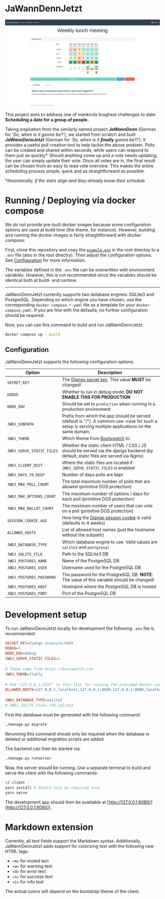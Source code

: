 # JaWannDennJetzt

![SC1](img/sc1.png)

This project aims to address one of mankinds toughest challenges to date: **Scheduling a date for a group of people.**

Taking inspiration from the similarly named project **_JaWannDenn_** (German for _'So, when is it gonna be?'_), we started from scratch and built **_JaWannDennJetzt_** (German for _'So, when is it **finally** gonna be?!'_).
It provides a useful poll creation tool to help tackle the above problem. Polls can be created and shared within seconds, while users can respond to them just as quickly\*. Should anything come up and a vote needs updating, the user can simply update their vote. Once all votes are in, the final result can be chosen from an easy to read vote overview.
This makes the entire scheduling process simple, quick and as straightforward as possible.

\*_theoretically, if the stars align and they already know their schedule_

# Running / Deploying via docker compose

We do not provide pre-built docker images because some configuration options are used at build time (the theme, for instance). However, building and running the docker images is fairly straightforward with docker compose:

First, clone this repository and copy the [`example.env`](/example.env) in the root directoy to a `.env` file (also in the root directry). Then adjust the configuration options. See [Configuration](#configuration) for more information.

The variables defined in the `.env` file can be overwritten with environment variables. However, this is not recommended since the variables should be identical both at build- and runtime.

---

JaWannDennJetzt currently supports two database engines: SQLite3 and PostgreSQL. Depending on which engine you have chosen, use the corresponding `docker-compose.*.yaml` file as a template for your `docker-compose.yaml`. If you are fine with the defaults, no further configuration should be required.

Now, you can use this command to build and run JaWannDennJetzt:

```bash
docker compose up --build
```

## Configuration

JaWannDennJetzt supports the following configuration options:

| Option                    | Description                                                                                                                                           |
|---------------------------|-------------------------------------------------------------------------------------------------------------------------------------------------------|
| `SECRET_KEY`              | The [Django secret key](https://docs.djangoproject.com/en/4.1/ref/settings/#secret-key). This value **MUST** be changed!                              |
| `DEBUG`                   | Whether to run in debug mode. **DO NOT ENABLE THIS FOR PRODUCTION**                                                                                   |
| `NODE_ENV`                | Should be set to `production` when running in a production environment                                                                                |
| `JWDJ_SUBPATH`            | Prefix from which the app should be served (default is "/").  A common use-case for such a setup is serving multiple applications on the same domain. |
| `JWDJ_THEME`              | Which theme from [Bootswatch](https://bootswatch.com) to                                                                                              |
| `JWDJ_SERVE_STATIC_FILES` | Whether the static client HTML / CSS / JS should be served via the django backend (by default, static files are served via Nginx).                    |
| `JWDJ_CLIENT_DIST`        | Where the static files are located if `JWDJ_SERVE_STATIC_FILES` is enabled                                                                            |
| `JWDJ_DAYS_TO_KEEP`       | Number of days polls are kept                                                                                                                         |
| `JWDJ_MAX_POLL_COUNT`     | The total maximum number of polls that are allowed (primitive DOS protection)                                                                         |
| `JWDJ_MAX_OPTIONS_COUNT`  | The maximum number of options / days for each poll (primitive DOS protection)                                                                         |
| `JWDJ_MAX_BALLOT_COUNT`   | The maximum number of users that can vote on a poll (primitive DOS protection)                                                                        |
| `SESSION_COOKIE_AGE`      | How long the [Django session cookie](https://docs.djangoproject.com/en/4.1/ref/settings/#session-cookie-age) is valid (defaults to 4 weeks)           |
| `ALLOWED_HOSTS`           | List of allowed host names (just the hostname without the subpath)                                                                                    |
| `JWDJ_DATABASE_TYPE`      | Which database engine to use. Valid values are `sqlite3` and `postgresql`                                                                             |
| `JWDJ_SQLITE_FILE`        | Path to the SQLite3 DB                                                                                                                                |
| `JWDJ_POSTGRES_NAME`      | Name of the PostgreSQL DB                                                                                                                             |
| `JWDJ_POSTGRES_USER`      | Username used for the PostgreSQL DB                                                                                                                   |
| `JWDJ_POSTGRES_PASSWORD`  | The password for the PostgreSQL DB. **NOTE**: The value of this variable should be changed!                                                           |
| `JWDJ_POSTGRES_HOST`      | Hostname where the PostgreSQL DB is hosted                                                                                                            |
| `JWDJ_POSTGRES_PORT`      | Port of the PostgreSQL DB                                                                                                                             |


# Development setup

To run JaWannDennJetzt locally for development the following `.env` file is recommended:

```ini
SECRET_KEY=django-insecure-XXXX
DEBUG=1
NODE_ENV=debug
JWDJ_SERVE_STATIC_FILES=1

# Theme name from https://bootswatch.com
JWDJ_THEME=flatly

# Add "127.0.0.1:1337" to this list for running the provided docker compose config locally
ALLOWED_HOSTS=127.0.0.1,localhost,127.0.0.1:8080,127.0.0.1:8000,localhost:8080,localhost:8000

JWDJ_DATABASE_TYPE=sqlite3
# JWDJ_SQLITE_FILE=./db.sqlite3
```

First the database must be generated with the following command:

```sh
./manage.py migrate
```

Rerunning this command should only be required when the database is deleted or additional migration scripts are added.

The backend can then be started via:

```sh
./manage.py runserver
```

Now, the server should be running. Use a separate terminal to build and serve the client with the following commands:

```sh
cd client
yarn install # Should only be required once
yarn serve
```

The development app should then be availiable at [http://127.0.0.1:8080/](http://127.0.0.1:8080/).

# Markdown extension

Currently, all text fields support the Markdown syntax. Additionally, JaWannDennJetzt adds support for colorizing
text with the following new HTML tags:

- `<m>` for muted text
- `<w>` for warning text
- `<d>` for error text
- `<s>` for success text
- `<i>` for info text

The actual colors will depend on the bootstrap theme of the client.
